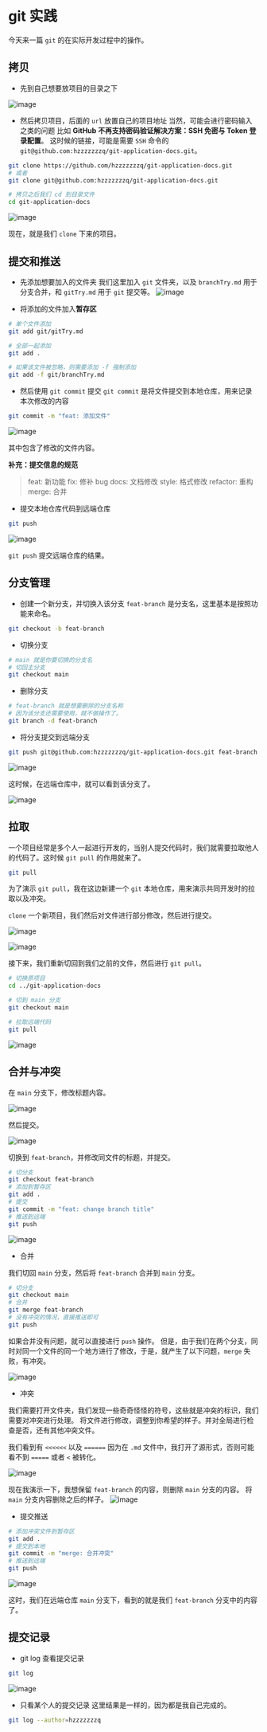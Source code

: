# git 实践

今天来一篇 `git` 的在实际开发过程中的操作。

## 拷贝

- 先到自己想要放项目的目录之下

![image](https://user-images.githubusercontent.com/66205484/145941855-ee376157-ea50-4815-b072-f6e17388bf3c.png)

- 然后拷贝项目，后面的 `url` 放置自己的项目地址
  当然，可能会进行密码输入之类的问题 比如 **GitHub 不再支持密码验证解决方案：SSH 免密与 Token 登录配置**。
  这时候的链接，可能是需要 `SSH` 命令的 `git@github.com:hzzzzzzzq/git-application-docs.git`。

```bash
git clone https://github.com/hzzzzzzzq/git-application-docs.git
# 或者
git clone git@github.com:hzzzzzzzq/git-application-docs.git

# 拷贝之后我们 cd 到目录文件
cd git-application-docs
```

![image](https://user-images.githubusercontent.com/66205484/145945033-c6a0cd8d-fd48-48df-8c70-493dafe38e90.png)

现在，就是我们 `clone` 下来的项目。

## 提交和推送

- 先添加想要加入的文件夹
  我们这里加入 `git` 文件夹，以及 `branchTry.md` 用于分支合并，和 `gitTry.md` 用于 `git` 提交等。
  ![image](https://user-images.githubusercontent.com/66205484/145945306-950914ca-082a-4277-aa98-59ed75dfd584.png)

- 将添加的文件加入**暂存区**

```bash
# 单个文件添加
git add git/gitTry.md

# 全部一起添加
git add .

# 如果该文件被忽略，则需要添加 -f 强制添加
git add -f git/branchTry.md
```

- 然后使用 `git commit` 提交
  `git commit` 是将文件提交到本地仓库，用来记录本次修改的内容

```bash
git commit -m "feat: 添加文件"
```

![image](https://user-images.githubusercontent.com/66205484/145946832-6365b89f-1bbc-49db-bdee-b629e38da6a5.png)

其中包含了修改的文件内容。

**补充：提交信息的规范**

> feat: 新功能
> fix: 修补 bug
> docs: 文档修改
> style: 格式修改
> refactor: 重构
> merge: 合并

- 提交本地仓库代码到远端仓库

```bash
git push
```

![image](https://user-images.githubusercontent.com/66205484/145946928-94db41fa-ce35-4c8d-b89f-a90e624bfb7e.png)

`git push` 提交远端仓库的结果。

## 分支管理

- 创建一个新分支，并切换入该分支
  `feat-branch` 是分支名，这里基本是按照功能来命名。

```bash
git checkout -b feat-branch
```

- 切换分支

```bash
# main 就是你要切换的分支名
# 切回主分支
git checkout main
```

- 删除分支

```bash
# feat-branch 就是想要删除的分支名称
# 因为该分支还需要使用，就不做操作了。
git branch -d feat-branch
```

- 将分支提交到远端分支

```bash
git push git@github.com:hzzzzzzzq/git-application-docs.git feat-branch
```

![image](https://user-images.githubusercontent.com/66205484/145948538-7a1b1cfa-68a2-4331-93c1-b7ccd4233e4b.png)

这时候，在远端仓库中，就可以看到该分支了。

![image](https://user-images.githubusercontent.com/66205484/145948592-28bfcf8d-bbc9-4bd4-abea-3677f5166223.png)

## 拉取

一个项目经常是多个人一起进行开发的，当别人提交代码时，我们就需要拉取他人的代码了。这时候 `git pull` 的作用就来了。

```bash
git pull
```

为了演示 `git pull`，我在这边新建一个 `git` 本地仓库，用来演示共同开发时的拉取以及冲突。

`clone` 一个新项目，我们然后对文件进行部分修改，然后进行提交。

![image](https://user-images.githubusercontent.com/66205484/145949740-f16e3a5f-37a0-4a9e-84d0-d949b81250a4.png)

![image](https://user-images.githubusercontent.com/66205484/145949825-3bdd4f02-b9d4-4fff-b7e1-5acef06fcb0b.png)

接下来，我们重新切回到我们之前的文件，然后进行 `git pull`。

```bash
# 切换原项目
cd ../git-application-docs

# 切到 main 分支
git checkout main

# 拉取远端代码
git pull
```

![image](https://user-images.githubusercontent.com/66205484/145950387-c9287701-4fa0-45fe-b4fe-40fbd0536277.png)

## 合并与冲突

在 `main` 分支下，修改标题内容。

![image](https://user-images.githubusercontent.com/66205484/145951381-1dcf6294-2fed-4604-b1b7-15ff41c8e38d.png)

然后提交。

![image](https://user-images.githubusercontent.com/66205484/145951973-5b9d95a9-e398-4cf5-a918-cb87aacf7106.png)

切换到 `feat-branch`，并修改同文件的标题，并提交。

```bash
# 切分支
git checkout feat-branch
# 添加到暂存区
git add .
# 提交
git commit -m "feat: change branch title"
# 推送到远端
git push
```

![image](https://user-images.githubusercontent.com/66205484/145952854-b3002d2b-5002-403e-9911-351e77114f98.png)

- 合并

我们切回 `main` 分支，然后将 `feat-branch` 合并到 `main` 分支。

```bash
# 切分支
git checkout main
# 合并
git merge feat-branch
# 没有冲突的情况，直接推送即可
git push
```

如果合并没有问题，就可以直接进行 `push` 操作。
但是，由于我们在两个分支，同时对同一个文件的同一个地方进行了修改，于是，就产生了以下问题，`merge` 失败，有冲突。

![image](https://user-images.githubusercontent.com/66205484/145953252-68c50a45-491c-45e4-8fe0-9547b848bf2e.png)

- 冲突

我们需要打开文件夹，我们发现一些奇奇怪怪的符号，这些就是冲突的标识，我们需要对冲突进行处理。
将文件进行修改，调整到你希望的样子。并对全局进行检查是否，还有其他冲突文件。

我们看到有 `<<<<<<` 以及 `======` 因为在 `.md` 文件中，我打开了源形式，否则可能看不到 `=====` 或者 `<` 被转化。

![image](https://user-images.githubusercontent.com/66205484/145954659-f1b01667-b998-4dfb-876a-bc0df63ce0f7.png)

现在我演示一下，我想保留 `feat-branch` 的内容，则删除 `main` 分支的内容。
将 `main` 分支内容删除之后的样子。
![image](https://user-images.githubusercontent.com/66205484/145954865-71a2a7a6-a0d4-4ddf-b1aa-1bc3fa2e5225.png)

- 提交推送

```bash
# 添加冲突文件到暂存区
git add .
# 提交到本地
git commit -m "merge: 合并冲突"
# 推送到远端
git push
```

![image](https://user-images.githubusercontent.com/66205484/145955245-05b5c18b-88b0-41c1-a84a-e44d255ea3c0.png)

这时，我们在远端仓库 `main` 分支下，看到的就是我们 `feat-branch` 分支中的内容了。

## 提交记录

- git log 查看提交记录

```bash
git log
```

![image](https://user-images.githubusercontent.com/66205484/145955543-29fc882d-7a25-418c-9e9e-35bd77ccd8c4.png)

- 只看某个人的提交记录
  这里结果是一样的，因为都是我自己完成的。

```bash
git log --author=hzzzzzzzq
```
